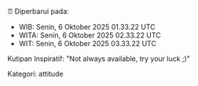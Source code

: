 ⏰ Diperbarui pada:
- WIB: Senin, 6 Oktober 2025 01.33.22 UTC
- WITA: Senin, 6 Oktober 2025 02.33.22 UTC
- WIT: Senin, 6 Oktober 2025 03.33.22 UTC

Kutipan Inspiratif:
"Not always available, try your luck ;)"


Kategori: attitude

